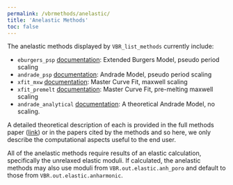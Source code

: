 ```yaml
---
permalink: /vbrmethods/anelastic/
title: 'Anelastic Methods'
toc: false
---
```


The anelastic methods displayed by `VBR_list_methods` currently include:

* `eburgers_psp` [documentation](/vbr/vbrmethods/anel/eburgerspsp/): Extended Burgers Model, pseudo period scaling
* `andrade_psp` [documentation](/vbr/vbrmethods/anel/andradepsp/): Andrade Model, pseudo period scaling
* `xfit_mxw` [documentation](/vbr/vbrmethods/anel/xfitmxw/): Master Curve Fit, maxwell scaling
* `xfit_premelt` [documentation](/vbr/vbrmethods/anel/xfitpremelt/): Master Curve Fit, pre-melting maxwell scaling
* `andrade_analytical` [documentation](/vbr/vbrmethods/anel/andradeanalytical/): A theoretical Andrade Model, no scaling.

A detailed theoretical description of each is provided in the full methods paper ([link](https://doi.org/10.1016/j.pepi.2020.106639)) or in the papers cited by the methods and so here, we only describe the computational aspects useful to the end user.

All of the anelastic methods require results of an elastic calculation, specifically the unrelaxed elastic moduli. If calculated, the anelastic methods may also use moduli from `VBR.out.elastic.anh_poro` and default to those from `VBR.out.elastic.anharmonic`.
